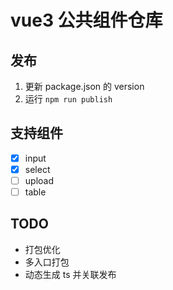 # vue3 公共组件仓库

## 发布
1. 更新 package.json 的 version
2. 运行 `npm run publish`

## 支持组件
- [x] input
- [x] select
- [ ] upload
- [ ] table

## TODO
- 打包优化
- 多入口打包
- 动态生成 ts 并关联发布
